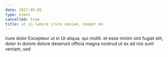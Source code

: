 ```yaml
---
date: 2017-05-05
type: event
cancelled: true
title: ut in labore irure veniam, tempor do
---
```

irure dolor Excepteur ut in Ut aliqua. qui mollit. et esse minim sint fugiat elit, dolor in dolore dolore deserunt officia magna nostrud ut ex ad nisi sunt veniam, sed